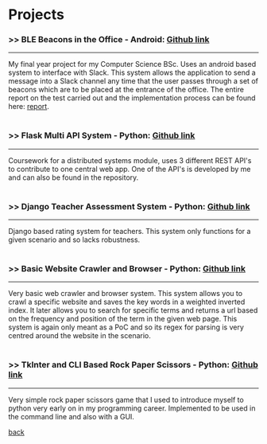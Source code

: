 
# Projects


### >> BLE Beacons in the Office - Android:  [Github link](https://github.com/danielperez660/IndividualProject)
* * *
My final year project for my Computer Science BSc. Uses an android based system to interface with Slack. This system allows the application to send a message into a Slack channel any time that the user passes through a set of beacons which are to be placed at the entrance of the office. The entire report on the test carried out and the implementation process can be found here: [report](./resources/PEREZ-CASCON20-FINAL.pdf).
<br><br>

### >> Flask Multi API System - Python:  [Github link](https://github.com/danielperez660/rest_python_flask)
* * *
Coursework for a distributed systems module, uses 3 different REST API's to contribute to one central web app. One of the API's is developed by me and can also be found in the repository. 
<br><br>

### >> Django Teacher Assessment System - Python:  [Github link](https://github.com/danielperez660/Django_API)
* * *
Django based rating system for teachers. This system only functions for a given scenario and so lacks robustness. 
<br><br>

### >> Basic Website Crawler and Browser - Python:  [Github link](https://github.com/danielperez660/Crawler-and-search-engine)
* * *
Very basic web crawler and browser system. This system allows you to crawl a specific website and saves the key words in a weighted inverted index. It later allows you to search for specific terms and returns a url based on the frequency and position of the term in the given web page. This system is again only meant as a PoC and so its regex for parsing is very centred around the website in the scenario.
<br><br>

### >> TkInter and CLI Based Rock Paper Scissors - Python:  [Github link](https://github.com/danielperez660/Rock_Paper_Scissors)
* * *
Very simple rock paper scissors game that I used to introduce myself to python very early on in my programming career.
Implemented to be used in the command line and also with a GUI. 
<br>

[back](./)
